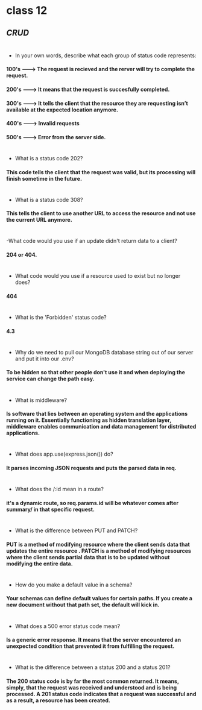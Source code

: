 # class 12
## _CRUD_
#
- In your own words, describe what each group of status code represents:

#### **100's**  ---> The request is recieved and the rerver will try to complete the request.
#### **200's** ---> It means that the request is succesfully completed.
#### **300's** --->  It tells the client that the resource they are requesting isn’t available at the expected location anymore.
#### **400's** ---> Invalid requests
#### **500's** --->  Error from the server side.
#
- What is a status code 202?
#### This code tells the client that the request was valid, but its processing will finish sometime in the future.
#
- What is a status code 308?
#### This tells the client to use another URL to access the resource and not use the current URL anymore.
#
-What code would you use if an update didn't return data to a client?
#### 204 or 404. 
#
- What code would you use if a resource used to exist but no longer does?
#### 404
#
 - What is the 'Forbidden' status code?
#### 4.3
#
#
- Why do we need to pull our MongoDB database string out of our server and put it into our .env?
#### To be hidden so that other people don't use it and when deploying the service can change the path easy.
#
- What is middleware?
#### Is software that lies between an operating system and the applications running on it. Essentially functioning as hidden translation layer, middleware enables communication and data management for distributed applications.
#
- What does app.use(express.json()) do?

#### It parses incoming JSON requests and puts the parsed data in req.


#
- What does the /:id mean in a route?

#### it's a dynamic route, so req.params.id will be whatever comes after summary/ in that specific request.


#
- What is the difference between PUT and PATCH?

#### PUT is a method of modifying resource where the client sends data that updates the entire resource . PATCH is a method of modifying resources where the client sends partial data that is to be updated without modifying the entire data.
#
- How do you make a default value in a schema?

#### Your schemas can define default values for certain paths. If you create a new document without that path set, the default will kick in.


#
- What does a 500 error status code mean?

#### Is a generic error response. It means that the server encountered an unexpected condition that prevented it from fulfilling the request.


#
- What is the difference between a status 200 and a status 201?
#### The 200 status code is by far the most common returned. It means, simply, that the request was received and understood and is being processed. A 201 status code indicates that a request was successful and as a result, a resource has been created.

#

